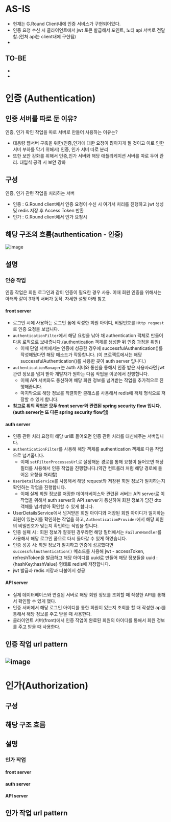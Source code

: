 # AS-IS
- 현재는 G.Round Client내에 인증 서비스가 구현되어있다.
- 인증 요청 수신 시 클라이언트에서 jwt 토큰 발급해서 포인트, 노티 api 서버로 전달함.(런처 api는 client내에 구현됨)
- 

## TO-BE

- 
- 

# 인증 (Authentication)
## 인증 서버를 따로 둔 이유?
인증, 인가 확인 작업을 따로 서버로 만들어 사용하는 이유는? 
- 대용량 웹서버 구축을 위한(인증,인가에 대한 요청이 많아지게 될 것이고 이로 인한 서버 부하를 막기 위해서) 인증, 인가 서버 따로 분리
- 또한 보안 강화를 위해서 인증,인가 서버와 해당 애플리케이션 서버를 따로 두어 관리. 대입식 공격 시 보안 강화
  
## 구성
인증, 인가 관련 작업을 처리하는 서버
- 인증 : G.Round client에서 인증 요청이 수신 시 여기서 처리를 진행하고 jwt 생성 및 redis 저장 후 Access Token 반환
- 인가 : G.Round client에서 인가 요청시 

## 해당 구조의 흐름(authentication - 인증)
![image](https://github.com/yalooStore/yalooStore-auth/assets/81970382/c254b6ec-642c-43a3-8faa-6ebd613f1d6c)

## 설명
### 인증 작업
인증 작업은 회원 로그인과 같이 인증이 필요한 경우 사용. 이때 회원 인증을 위해서는 아래와 같이 3개의 서버가 동작. 자세한 설명 아래 참고

#### front server
  - 로그인 시에 사용하는 로그인 폼에 작성한 회원 아이디, 비밀번호를 `Http request`로 인증 요청을 보냅니다.
  - `authenticationFilter`에서 해당 요청을 낚아 채 authentication 객체로 만들어 다음 로직으로 보내줍니다.(authentication 객체를 생성한 뒤 인증 과정을 위임)
    - 이때 단일 서버에서는 인증에 성공한 경우에 successfulAuthentication()를 작성해뒀다면 해당 메소드가 작동합니다. (이 프로젝트에서는 해당 successfulAuthentication()를 사용한 곳이 auth server 입니다.)
  - `authenticationManager`는 auth 서버와 통신을 통해서 인증 받은 사용자라면 jwt 관련 정보를 넘겨 받아 개발자가 원하는 다음 작업을 이곳에서 진행합니다.
    - 이때 API 서버와도 통신하여 해당 회원 정보를 넘겨받는 작업을 추가적으로 진행해줍니다.
    - 마지막으로 해당 정보를 직렬화한 클래스를 사용해서 redis에 객체 형식으로 저장할 수 있게 합니다.
  - **참고로 위의 작업은 모두 front server와 관련된 spring security flow 입니다. (auth server는 또 다른 spring security flow임)**
#### auth server
  - 인증 관련 처리 요청이 해당 url로 들어오면 인증 관련 처리를 대신해주는 서버입니다.
  - `authenticationFilter`를 사용해 해당 객체를 authentication 객체로 다음 작업으로 넘겨줍니다.
    - 이때 `setFilterProcessesUrl`로 설정해둔 경로를 통해 요청이 들어오면 해당 필터를 사용해서 인증 작업을 진행합니다.(약간 컨트롤러 처럼 해당 경로에 들어온 요청을 처리함)
  - `UserDetailsService`를 사용해서 해당 request와 저장된 회원 정보가 일치하는지 확인하는 작업을 진행합니다.
    - 이때 실제 회원 정보를 저장한 데이터베이스와 관련된 서버는 API server로 이 작업을 위해서 auth server와 API server가 통신하여 회원 정보가 담긴 dto 객체를 넘겨받아 확인할 수 있게 합니다.
 - UserDetailsService에서 넘겨받은 회원 아이디와 저장된 회원 아이디가 일치하는 회원이 있는지를 확인하는 작업을 하고, `AuthenticationProvider`에서 해당 회원의 비밀번호가 맞는지 확인하는 작업을 합니다.
 - 인증 실패 시 : 회원 정보가 잘못된 경우라면 해당 필터에서는 `FailureHandler`를 사용해서 해당 로그인 폼으로 다시 돌아갈 수 있게 하였습니다.
 - 인증 성공 시: 회원 정보가 일치하고 인증에 성공했다면 `successfulAuthentication()` 메소드를 사용해 jwt - accessToken, refreshToken을 발급하고 해당 아이디를 uuid로 만들어 해당 정보들을 uuid : {hashKey:hashValue} 형태로 redis에 저장합니다.
 - jwt 발급과 redis 저장과 더불어서 성공
#### API server
  - 실제 데이터베이스와 연결된 서버로 해당 회원 정보를 조회할 때 작성한 API를 통해서 확인할 수 있게 했다.
  - 인증 서버에서 해당 로그인 아이디를 통한 회원이 있는지 조회를 할 때 작성한 api를 통해서 해당 정보를 주고 받을 때 사용한다.
  - 클라이언트 서버(front)에서 인증 작업이 완료된 회원의 아이디를 통해서 회원 정보를 주고 받을 때 사용한다.
## 인증 작업 url pattern
![image](https://github.com/yalooStore/yalooStore-auth/assets/81970382/54a3d825-e501-468c-b9b8-a6eeeaea1010)
-----
# 인가(Authorization)
## 구성

## 해당 구조 흐름

## 설명
### 인가 작업
#### front server
#### auth server
#### API server

## 인가 작업 url pattern





